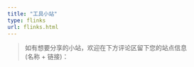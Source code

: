 ```yaml
---
title: "工具小站"
type: flinks
url: flinks.html
---
```


>如有想要分享的小站，欢迎在下方评论区留下您的站点信息 <br>
>(名称 + 链接)：

 
